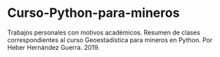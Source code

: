 # Curso-Python-para-mineros
Trabajos personales con motivos académicos. 
Resumen de clases correspondientes al curso Geoestadística para mineros en Python. 
Por Heber Hernández Guerra. 2019. 
